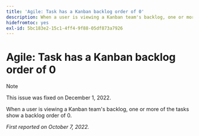 ```yaml
---
title: 'Agile: Task has a Kanban backlog order of 0'
description: When a user is viewing a Kanban team's backlog, one or more of the tasks show a backlog order of 0.
hidefromtoc: yes
exl-id: 5bc183e2-15c1-4ff4-9f88-05df873a7926
---
```

# Agile: Task has a Kanban backlog order of 0

>[!NOTE]
>
>This issue was fixed on December 1, 2022.

When a user is viewing a Kanban team's backlog, one or more of the tasks show a backlog order of 0.

_First reported on October 7, 2022._
